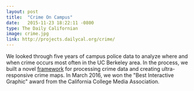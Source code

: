```yaml
---
layout: post
title:  "Crime On Campus"
date:   2015-11-23 18:22:11 -0800
type: The Daily Californian
image: crime.jpg
link: http://projects.dailycal.org/crime/
---
```

We looked through five years of campus police data to analyze where and when crime occurs most often in the UC Berkeley area. In the process, we built a novel [framework](https://github.com/sahilchinoy/ucpd-crime) for processing crime data and creating ultra-responsive crime maps. In March 2016, we won the "Best Interactive Graphic" award from the California College Media Association.